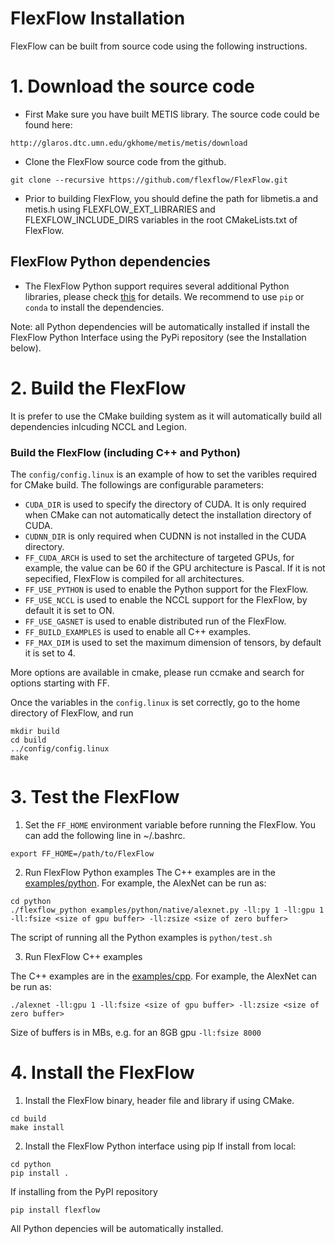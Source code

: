 # FlexFlow Installation
FlexFlow can be built from source code using the following instructions.

# 1. Download the source code
* First Make sure you have built METIS library. The source code could be found here:
```
http://glaros.dtc.umn.edu/gkhome/metis/metis/download
```
* Clone the FlexFlow source code from the github.
```
git clone --recursive https://github.com/flexflow/FlexFlow.git
```

* Prior to building FlexFlow, you should define the path for libmetis.a and metis.h using FLEXFLOW_EXT_LIBRARIES and FLEXFLOW_INCLUDE_DIRS variables in the root CMakeLists.txt of FlexFlow.

## FlexFlow Python dependencies
* The FlexFlow Python support requires several additional Python libraries, please check [this](https://github.com/flexflow/FlexFlow/blob/master/python/requirements.txt) for details. 
We recommend to use `pip` or `conda` to install the dependencies. 

Note: all Python dependencies will be automatically installed if install the FlexFlow Python Interface using the PyPi repository (see the Installation below).

# 2. Build the FlexFlow

It is prefer to use the CMake building system as it will automatically build all dependencies inlcuding NCCL and Legion. 

### Build the FlexFlow (including C++ and Python)

The `config/config.linux` is an example of how to set the varibles required for CMake build. The followings are configurable parameters:

* `CUDA_DIR` is used to specify the directory of CUDA. It is only required when CMake can not automatically detect the installation directory of CUDA.
* `CUDNN_DIR` is only required when CUDNN is not installed in the CUDA directory.
* `FF_CUDA_ARCH` is used to set the architecture of targeted GPUs, for example, the value can be 60 if the GPU architecture is Pascal. If it is not sepecified, FlexFlow is compiled for all architectures.
* `FF_USE_PYTHON` is used to enable the Python support for the FlexFlow.
* `FF_USE_NCCL` is used to enable the NCCL support for the FlexFlow, by default it is set to ON.
* `FF_USE_GASNET` is used to enable distributed run of the FlexFlow.
* `FF_BUILD_EXAMPLES` is used to enable all C++ examples.
* `FF_MAX_DIM` is used to set the maximum dimension of tensors, by default it is set to 4. 

More options are available in cmake, please run ccmake and search for options starting with FF. 

Once the variables in the `config.linux` is set correctly, go to the home directory of FlexFlow, and run
```
mkdir build
cd build
../config/config.linux
make
```

# 3. Test the FlexFlow
1. Set the `FF_HOME` environment variable before running the FlexFlow. You can add the following line in ~/.bashrc.
```
export FF_HOME=/path/to/FlexFlow
```

2. Run FlexFlow Python examples
The C++ examples are in the [examples/python](https://github.com/flexflow/FlexFlow/tree/master/examples/python). 
For example, the AlexNet can be run as:
```
cd python
./flexflow_python examples/python/native/alexnet.py -ll:py 1 -ll:gpu 1 -ll:fsize <size of gpu buffer> -ll:zsize <size of zero buffer>
``` 
The script of running all the Python examples is `python/test.sh`

3. Run FlexFlow C++ examples

The C++ examples are in the [examples/cpp](https://github.com/flexflow/FlexFlow/tree/master/examples/cpp). 
For example, the AlexNet can be run as:
```
./alexnet -ll:gpu 1 -ll:fsize <size of gpu buffer> -ll:zsize <size of zero buffer>
``` 

Size of buffers is in MBs, e.g. for an 8GB gpu `-ll:fsize 8000`

# 4. Install the FlexFlow

1. Install the FlexFlow binary, header file and library if using CMake. 
```
cd build
make install
```

2. Install the FlexFlow Python interface using pip
If install from local:
```
cd python
pip install .
```

If installing from the PyPI repository
```
pip install flexflow
```
All Python depencies will be automatically installed. 
